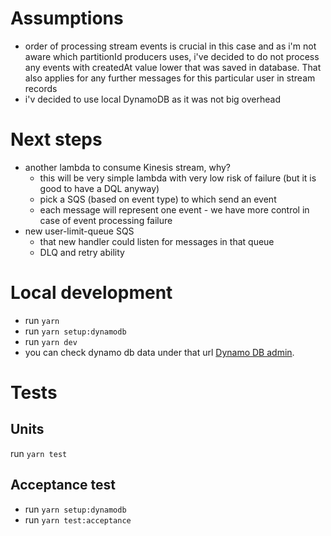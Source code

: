 # Assumptions

- order of processing stream events is crucial in this case and as i'm not aware which partitionId producers uses,
  i've decided to do not process any events with createdAt value lower that was saved in database.
  That also applies for any further messages for this particular user in stream records
- i'v decided to use local DynamoDB as it was not big overhead

# Next steps

- another lambda to consume Kinesis stream, why?
  - this will be very simple lambda with very low risk of failure (but it is good to have a DQL anyway)
  - pick a SQS (based on event type) to which send an event
  - each message will represent one event - we have more control in case of event processing failure
- new user-limit-queue SQS
  - that new handler could listen for messages in that queue
  - DLQ and retry ability

# Local development

- run `yarn`
- run `yarn setup:dynamodb`
- run `yarn dev`
- you can check dynamo db data under that url [Dynamo DB admin](http://localhost:8001/).

# Tests

## Units

run `yarn test`

## Acceptance test

- run `yarn setup:dynamodb`
- run `yarn test:acceptance`

